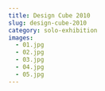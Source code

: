 ```yaml
---
title: Design Cube 2010
slug: design-cube-2010
category: solo-exhibition
images:
  - 01.jpg
  - 02.jpg
  - 03.jpg
  - 04.jpg
  - 05.jpg
---
```

